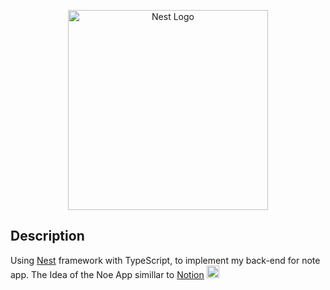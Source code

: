 <p align="center">
  <a href="http://nestjs.com/" target="blank"><img src="https://nestjs.com/img/logo_text.svg" width="320" alt="Nest Logo" /></a>
</p>


## Description

Using [Nest](https://github.com/nestjs/nest) framework with TypeScript, to implement my back-end for note app.
The Idea of the Noe App simillar to [Notion](https://www.notion.so/) 
<a href="url"><img src="https://www.google.com/url?sa=i&url=https%3A%2F%2Fcommons.wikimedia.org%2Fwiki%2FFile%3ANotion_app_logo.png&psig=AOvVaw26VBxNHnKDn_Fx8trabbnU&ust=1646514251222000&source=images&cd=vfe&ved=0CAsQjRxqFwoTCJjr79qtrfYCFQAAAAAdAAAAABAD"  height="20" width="20" ></a>
